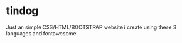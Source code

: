 # tindog
Just an simple CSS/HTML/BOOTSTRAP website i create using these 3 languages and fontawesome
